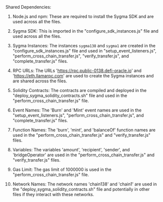 Shared Dependencies:

1. Node.js and npm: These are required to install the Sygma SDK and are used across all the files.

2. Sygma SDK: This is imported in the "configure_sdk_instances.js" file and used across all the files.

3. Sygma Instances: The instances `sygma138` and `sygma1` are created in the "configure_sdk_instances.js" file and used in "setup_event_listeners.js", "perform_cross_chain_transfer.js", "verify_transfer.js", and "complete_transfer.js" files.

4. RPC URLs: The URLs 'https://rpc.public-0138.defi-oracle.io' and 'https://eth.llamarpc.com' are used to create the Sygma instances and are shared across the files.

5. Solidity Contracts: The contracts are compiled and deployed in the "deploy_sygma_solidity_contracts.sh" file and used in the "perform_cross_chain_transfer.js" file.

6. Event Names: The 'Burn' and 'Mint' event names are used in the "setup_event_listeners.js", "perform_cross_chain_transfer.js", and "complete_transfer.js" files.

7. Function Names: The 'burn', 'mint', and 'balanceOf' function names are used in the "perform_cross_chain_transfer.js" and "verify_transfer.js" files.

8. Variables: The variables 'amount', 'recipient', 'sender', and 'bridgeOperator' are used in the "perform_cross_chain_transfer.js" and "verify_transfer.js" files.

9. Gas Limit: The gas limit of 1000000 is used in the "perform_cross_chain_transfer.js" file.

10. Network Names: The network names 'chain138' and 'chain1' are used in the "deploy_sygma_solidity_contracts.sh" file and potentially in other files if they interact with these networks.